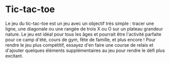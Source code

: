 # Tic-tac-toe
Le jeu du tic-tac-toe est un jeu avec un objectif très simple : tracer une ligne, une diagonale ou une rangée de trois X ou O sur un plateau grandeur nature. 
Le jeu est idéal pour tous les âges et pourrait être l'activité parfaite pour ce camp d'été, cours de gym, fête de famille, et plus encore ! Pour rendre le jeu plus 
compétitif, essayez d'en faire une course de relais et d'ajouter quelques éléments supplémentaires au jeu pour rendre le défi plus excitant.
